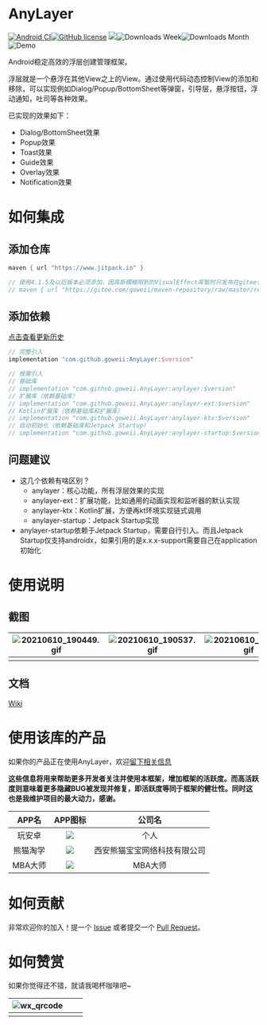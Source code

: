 # AnyLayer

[![Android CI](https://github.com/goweii/AnyLayer/actions/workflows/android.yml/badge.svg)](https://github.com/goweii/AnyLayer/actions/workflows/android.yml)[![GitHub license](https://img.shields.io/github/license/goweii/AnyLayer)](https://github.com/goweii/AnyLayer/blob/master/LICENSE)
[![](https://www.jitpack.io/v/goweii/AnyLayer.svg)](https://www.jitpack.io/#goweii/AnyLayer)![Downloads Week](https://img.shields.io/badge/Downloads%20Week-1.4k-green)![Downloads Month](https://img.shields.io/badge/Downloads%20Month-7.3K-blue)
![Demo](https://img.shields.io/badge/Demo-Apk-blue?link=https://github.com/goweii/AnyLayer/raw/master/simple/demo/demo.apk)

Android稳定高效的浮层创建管理框架。

浮层就是一个悬浮在其他View之上的View。通过使用代码动态控制View的添加和移除，可以实现例如Dialog/Popup/BottomSheet等弹窗，引导层，悬浮按钮，浮动通知，吐司等各种效果。

已实现的效果如下：

- Dialog/BottomSheet效果
- Popup效果
- Toast效果
- Guide效果
- Overlay效果
- Notification效果

# 如何集成

## 添加仓库

```groovy
maven { url "https://www.jitpack.io" }

// 使用4.1.5及以后版本必须添加，因高斯模糊用到的VisualEffect库暂时只发布在gitee仓库
// maven { url "https://gitee.com/goweii/maven-repository/raw/master/releases/" }
```

## 添加依赖

[点击查看更新历史](https://github.com/goweii/AnyLayer/releases)

```groovy
// 完整引入
implementation "com.github.goweii:AnyLayer:$version"

// 按需引入
// 基础库
// implementation "com.github.goweii.AnyLayer:anylayer:$version"
// 扩展库（依赖基础库）
// implementation "com.github.goweii.AnyLayer:anylayer-ext:$version"
// Kotlin扩展库（依赖基础库和扩展库）
// implementation "com.github.goweii.AnyLayer:anylayer-ktx:$version"
// 自动初始化（依赖基础库和Jetpack Startup）
// implementation "com.github.goweii.AnyLayer:anylayer-startup:$version"
```

## 问题建议

- 这几个依赖有啥区别？
    - anylayer：核心功能，所有浮层效果的实现
    - anylayer-ext：扩展功能，比如通用的动画实现和监听器的默认实现
    - anylayer-ktx：Kotlin扩展，方便再kt环境实现链式调用
    - anylayer-startup：Jetpack Startup实现
- anylayer-startup依赖于Jetpack Startup，需要自行引入。而且Jetpack Startup仅支持androidx，如果引用的是x.x.x-support需要自己在application初始化

# 使用说明

## 截图

| ![20210610_190449.gif](https://i.loli.net/2021/06/10/6jgVucdrE73S2pG.gif) | ![20210610_190537.gif](https://i.loli.net/2021/06/10/N617Xf2Kl5Woqd8.gif) | ![20210610_190654.gif](https://i.loli.net/2021/06/10/aVoWBmGqtE1HkUP.gif) | ![20210610_190715.gif](https://i.loli.net/2021/06/10/npHzPjwdqfKBDQt.gif) |
| --- | --- | --- | --- |
|     |     |     |     |

## 文档

[Wiki](https://github.com/goweii/AnyLayer/wiki)

# 使用该库的产品

如果你的产品正在使用AnyLayer，欢迎[留下相关信息](https://github.com/goweii/AnyLayer/issues/20)

**这些信息将用来帮助更多开发者关注并使用本框架，增加框架的活跃度。而高活跃度则意味着更多隐藏BUG被发现并修复，即活跃度等同于框架的健壮性。同时这也是我维护项目的最大动力，感谢。**

| APP名 | APP图标 | 公司名 |
| :--: | :--: | :--: |
| 玩安卓 | ![](https://user-images.githubusercontent.com/5456892/67614858-88c2e400-f7f6-11e9-868f-d6428a415e49.png) | 个人 |
| 熊猫淘学 | ![](https://user-images.githubusercontent.com/5456892/67614744-b9a21980-f7f4-11e9-9c2c-bcde1ff5a395.png) | 西安熊猫宝宝网络科技有限公司 |
| MBA大师 | ![](https://user-images.githubusercontent.com/5456892/67614972-806ba880-f7f8-11e9-81b4-c32ff1ef9d7e.png) | MBA大师 |

# 如何贡献

非常欢迎你的加入！提一个 [Issue](https://github.com/goweii/AnyLayer/issues) 或者提交一个 [Pull Request](https://github.com/goweii/AnyLayer/pulls)。

# 如何赞赏

如果你觉得还不错，就请我喝杯咖啡吧~

| ![wx_qrcode](https://gitee.com/goweii/WanAndroidServer/raw/master/about/wx_qrcode.png) |   |   |
|---|---|---|
|   |   |   |